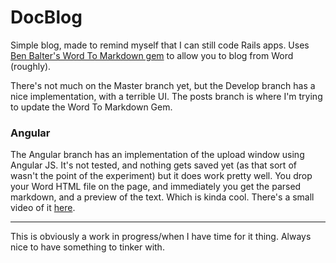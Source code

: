 # DocBlog

Simple blog, made to remind myself that I can still code Rails apps. Uses [Ben Balter's Word To Markdown gem](https://github.com/benbalter/word-to-markdown) to allow you to blog from Word (roughly).

There's not much on the Master branch yet, but the Develop branch has a nice implementation, with a terrible UI. The posts branch is where I'm trying to update the Word To Markdown Gem.

### Angular

The Angular branch has an implementation of the upload window using Angular JS. It's not tested, and nothing gets saved yet (as that sort of wasn't the point of the experiment) but it does work pretty well. You drop your Word HTML file on the page, and immediately you get the parsed markdown, and a preview of the text. Which is kinda cool. There's a small video of it [here](https://twitter.com/jadhunter/status/463645797599694849).

---

This is obviously a work in progress/when I have time for it thing. Always nice to have something to tinker with.
